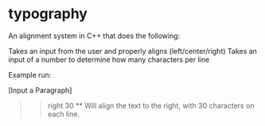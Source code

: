# typography

An alignment system in C++ that does the following:

  Takes an input from the user and properly aligns (left/center/right)
  Takes an input of a number to determine how many characters per line
  
Example run:

[Input a Paragraph]
>> right 30 ** Will align the text to the right, with 30 characters on each line.

